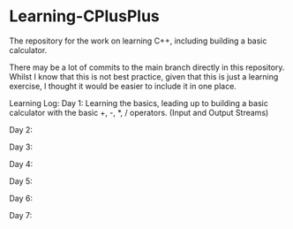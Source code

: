 # Learning-CPlusPlus
The repository for the work on learning C++, including building a basic calculator. 

There may be a lot of commits to the main branch directly in this repository. Whilst I know that this is not best practice, given that this is just a learning exercise, I thought it would be easier to include it in one place. 

Learning Log:
Day 1: Learning the basics, leading up to building a basic calculator with the basic +, -, *, / operators. (Input and Output Streams)

Day 2: 

Day 3: 

Day 4: 

Day 5: 

Day 6:

Day 7:
